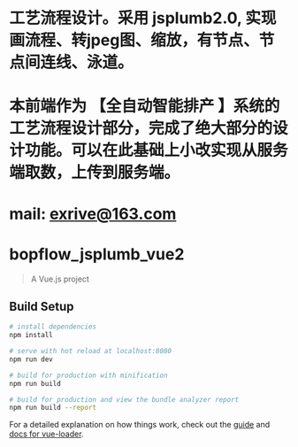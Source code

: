 # 工艺流程设计。采用 jsplumb2.0, 实现画流程、转jpeg图、缩放，有节点、节点间连线、泳道。
# 本前端作为 【全自动智能排产 】系统的工艺流程设计部分，完成了绝大部分的设计功能。可以在此基础上小改实现从服务端取数，上传到服务端。
# mail: exrive@163.com
#
#
# bopflow_jsplumb_vue2

> A Vue.js project

## Build Setup

``` bash
# install dependencies
npm install

# serve with hot reload at localhost:8080
npm run dev

# build for production with minification
npm run build

# build for production and view the bundle analyzer report
npm run build --report
```

For a detailed explanation on how things work, check out the [guide](http://vuejs-templates.github.io/webpack/) and [docs for vue-loader](http://vuejs.github.io/vue-loader).
